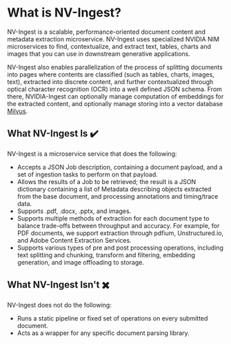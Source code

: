 # What is NV-Ingest?

NV-Ingest is a scalable, performance-oriented document content and metadata extraction microservice. 
NV-Ingest uses specialized NVIDIA NIM microservices 
to find, contextualize, and extract text, tables, charts and images that you can use in downstream generative applications.

NV-Ingest also enables parallelization of the process of splitting documents into pages where contents are classified (such as tables, charts, images, text), 
extracted into discrete content, and further contextualized through optical character recognition (OCR) into a well defined JSON schema. 
From there, NVIDIA-Ingest can optionally manage computation of embeddings for the extracted content, 
and optionally manage storing into a vector database [Milvus](https://milvus.io/).


## What NV-Ingest Is ✔️

NV-Ingest is a microservice service that does the following:

- Accepts a JSON Job description, containing a document payload, and a set of ingestion tasks to perform on that payload.
- Allows the results of a Job to be retrieved; the result is a JSON dictionary containing a list of Metadata describing objects extracted from the base document, and processing annotations and timing/trace data.
- Supports .pdf, .docx, .pptx, and images.
- Supports multiple methods of extraction for each document type to balance trade-offs between throughput and accuracy. For example, for PDF documents, we support extraction through pdfium, Unstructured.io, and Adobe Content Extraction Services.
- Supports various types of pre and post processing operations, including text splitting and chunking, transform and filtering, embedding generation, and image offloading to storage.

## What NV-Ingest Isn't ✖️

NV-Ingest does not do the following:

- Runs a static pipeline or fixed set of operations on every submitted document.
- Acts as a wrapper for any specific document parsing library.
